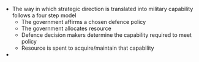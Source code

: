 - The way in which strategic direction is translated into military capability follows a four step model
	- The government affirms a chosen defence policy 
	- The government allocates resource
	- Defence decision makers determine the capability required to meet policy 
	- Resource is spent to acquire/maintain that capability
- 
